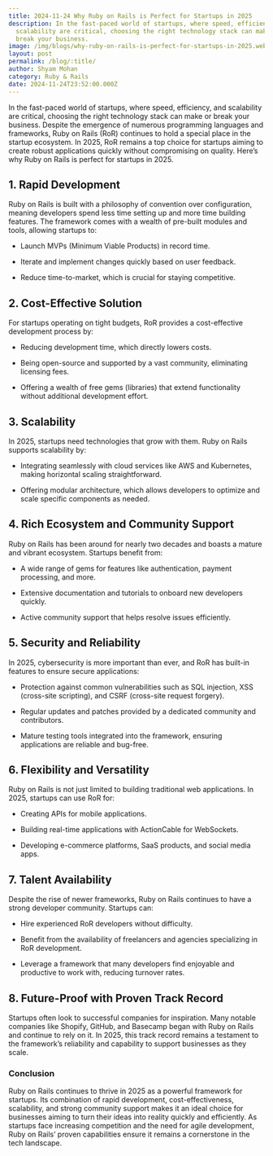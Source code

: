 ```yaml
---
title: 2024-11-24 Why Ruby on Rails is Perfect for Startups in 2025
description: In the fast-paced world of startups, where speed, efficiency, and
  scalability are critical, choosing the right technology stack can make or
  break your business.
image: /img/blogs/why-ruby-on-rails-is-perfect-for-startups-in-2025.webp
layout: post
permalink: /blog/:title/
author: Shyam Mohan
category: Ruby & Rails
date: 2024-11-24T23:52:00.000Z
---
```


In the fast-paced world of startups, where speed, efficiency, and scalability are critical, choosing the right technology stack can make or break your business. Despite the emergence of numerous programming languages and frameworks, Ruby on Rails (RoR) continues to hold a special place in the startup ecosystem. In 2025, RoR remains a top choice for startups aiming to create robust applications quickly without compromising on quality. Here’s why Ruby on Rails is perfect for startups in 2025.

## 1. **Rapid Development**

Ruby on Rails is built with a philosophy of convention over configuration, meaning developers spend less time setting up and more time building features. The framework comes with a wealth of pre-built modules and tools, allowing startups to:

-   Launch MVPs (Minimum Viable Products) in record time.
    
-   Iterate and implement changes quickly based on user feedback.
    
-   Reduce time-to-market, which is crucial for staying competitive.
    

## 2. **Cost-Effective Solution**

For startups operating on tight budgets, RoR provides a cost-effective development process by:

-   Reducing development time, which directly lowers costs.
    
-   Being open-source and supported by a vast community, eliminating licensing fees.
    
-   Offering a wealth of free gems (libraries) that extend functionality without additional development effort.
    

## 3. **Scalability**

In 2025, startups need technologies that grow with them. Ruby on Rails supports scalability by:

-   Integrating seamlessly with cloud services like AWS and Kubernetes, making horizontal scaling straightforward.
    
-   Offering modular architecture, which allows developers to optimize and scale specific components as needed.
    

## 4. **Rich Ecosystem and Community Support**

Ruby on Rails has been around for nearly two decades and boasts a mature and vibrant ecosystem. Startups benefit from:

-   A wide range of gems for features like authentication, payment processing, and more.
    
-   Extensive documentation and tutorials to onboard new developers quickly.
    
-   Active community support that helps resolve issues efficiently.
    

## 5. **Security and Reliability**

In 2025, cybersecurity is more important than ever, and RoR has built-in features to ensure secure applications:

-   Protection against common vulnerabilities such as SQL injection, XSS (cross-site scripting), and CSRF (cross-site request forgery).
    
-   Regular updates and patches provided by a dedicated community and contributors.
    
-   Mature testing tools integrated into the framework, ensuring applications are reliable and bug-free.
    

## 6. **Flexibility and Versatility**

Ruby on Rails is not just limited to building traditional web applications. In 2025, startups can use RoR for:

-   Creating APIs for mobile applications.
    
-   Building real-time applications with ActionCable for WebSockets.
    
-   Developing e-commerce platforms, SaaS products, and social media apps.
    

## 7. **Talent Availability**

Despite the rise of newer frameworks, Ruby on Rails continues to have a strong developer community. Startups can:

-   Hire experienced RoR developers without difficulty.
    
-   Benefit from the availability of freelancers and agencies specializing in RoR development.
    
-   Leverage a framework that many developers find enjoyable and productive to work with, reducing turnover rates.
    

## 8. **Future-Proof with Proven Track Record**

Startups often look to successful companies for inspiration. Many notable companies like Shopify, GitHub, and Basecamp began with Ruby on Rails and continue to rely on it. In 2025, this track record remains a testament to the framework’s reliability and capability to support businesses as they scale.


### Conclusion

Ruby on Rails continues to thrive in 2025 as a powerful framework for startups. Its combination of rapid development, cost-effectiveness, scalability, and strong community support makes it an ideal choice for businesses aiming to turn their ideas into reality quickly and efficiently. As startups face increasing competition and the need for agile development, Ruby on Rails’ proven capabilities ensure it remains a cornerstone in the tech landscape.

